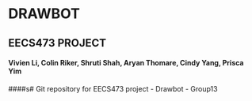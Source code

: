 # DRAWBOT
## EECS473 PROJECT
#### Vivien Li, Colin Riker, Shruti Shah, Aryan Thomare, Cindy Yang, Prisca Yim
####s# Git repository for EECS473 project - Drawbot - Group13